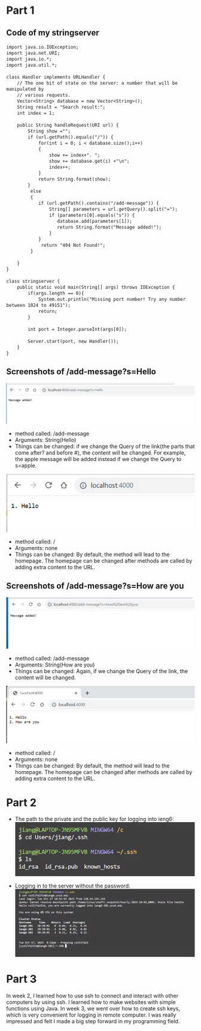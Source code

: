 # Part 1
## Code of my stringserver
```
import java.io.IOException;
import java.net.URI;
import java.io.*;
import java.util.*;

class Handler implements URLHandler {
    // The one bit of state on the server: a number that will be manipulated by
    // various requests.
    Vector<String> database = new Vector<String>();
    String result = "Search result:";
    int index = 1;
    
    public String handleRequest(URI url) {
        String show ="";
        if (url.getPath().equals("/")) {
            for(int i = 0; i < database.size();i++)
            {
                show += index+". ";
                show += database.get(i) +"\n";
                index++;
            }
            return String.format(show);
        } 
         else 
         {
            if (url.getPath().contains("/add-message")) {
                String[] parameters = url.getQuery().split("=");
                if (parameters[0].equals("s")) {
                   database.add(parameters[1]);
                   return String.format("Message added!");
                }
            }
             return "404 Not Found!";
         } 
        
    }
}

class stringserver {
    public static void main(String[] args) throws IOException {
        if(args.length == 0){
            System.out.println("Missing port number! Try any number between 1024 to 49151");
            return;
        }

        int port = Integer.parseInt(args[0]);

        Server.start(port, new Handler());
    }
} 
```
## Screenshots of /add-message?s=Hello
![images](lab2screenshots/addm1.png)
* method called: /add-message
* Arguments: String(Hello)
* Things can be changed: if we change the Query of the link(the parts that come after? and before #), the content will be changed.
For example, the apple message will be added instead if we change the Query to s=apple.

![images](lab2screenshots/addme1.png)
* method called: /
* Arguments: none
* Things can be changed: By default, the method will lead to the homepage. The homepage can be changed after methods are called by adding extra content to the URL.
  
## Screenshots of /add-message?s=How are you
![images](lab2screenshots/addm2.png)
* method called: /add-message
* Arguments: String(How are you)
* Things can be changed: Again, if we change the Query of the link, the content will be changed.
  
![images](lab2screenshots/both.png)
* method called: /
* Arguments: none
* Things can be changed: By default, the method will lead to the homepage. The homepage can be changed after methods are called by adding extra content to the URL.

# Part 2
* The path to the private and the public key for logging into ieng6:
![images](lab2shot2/sshpath.png)

* Logging in to the server without the password:
![images](lab2shot2/interaction.png)

# Part 3
In week 2, I learned how to use ssh to connect and interact with other computers by using ssh. I learned how to make websites with simple functions using Java. In week 3, we went over how to create ssh keys, which is very convenient for logging in remote computer. I was really impressed and felt I made a big step forward in my programming field.

